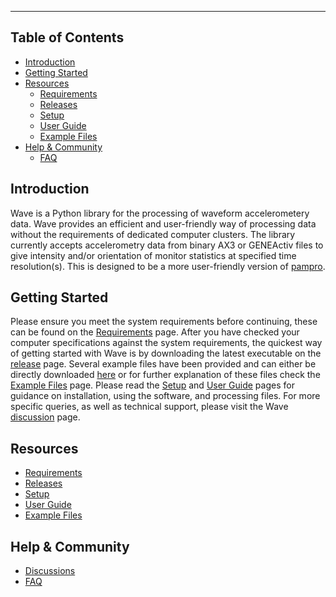 ----
## Table of Contents
- [Introduction](#introduction)
- [Getting Started](#getting-started)
- [Resources](#resources)
  * [Requirements](https://github.com/MRC-Epid/Wave/wiki/Requirements)
  * [Releases](https://github.com/MRC-Epid/Wave/releases)
  * [Setup](https://github.com/MRC-Epid/Wave/wiki/Setup)
  * [User Guide](https://github.com/MRC-Epid/Wave/wiki/User-Guide/)
  * [Example Files](https://github.com/MRC-Epid/Wave/wiki/Examples)
- [Help & Community](#help---community)
  * [FAQ](https://github.com/MRC-Epid/Wave/wiki/FAQ)

## Introduction 

Wave is a Python library for the processing of waveform accelerometery data. Wave provides an efficient and user-friendly way of processing data without the requirements of dedicated computer clusters. The library currently accepts accelerometry data from binary AX3 or GENEActiv files to give intensity and/or orientation of monitor statistics at specified time resolution(s). This is designed to be a more user-friendly version of [pampro](https://github.com/MRC-Epid/pampro).

## Getting Started

Please ensure you meet the system requirements before continuing, these can be found on the [Requirements](https://github.com/MRC-Epid/Wave/wiki/Requirements) page. After you have checked your computer specifications against the system requirements, the quickest way of getting started with Wave is by downloading the latest executable on the [release](https://github.com/Cobine/Wave/releases) page. Several example files have been provided and can either be directly downloaded [here](https://github.com/Cobine/Wave/tree/main/Example_Files) or for further explanation of these files check the [Example Files](https://github.com/MRC-Epid/Wave/wiki/Examples) page. Please read the [Setup](https://github.com/MRC-Epid/Wave/wiki/Setup) and [User Guide](https://github.com/MRC-Epid/Wave/wiki/User-Guide/) pages for guidance on installation, using the software, and processing files. For more specific queries, as well as technical support, please visit the Wave [discussion](https://github.com/MRC-Epid/Wave/discussions) page.   
   
## Resources
   
- [Requirements](https://github.com/MRC-Epid/Wave/wiki/Requirements)
- [Releases](https://github.com/MRC-Epid/Wave/releases)   
-  [Setup](https://github.com/MRC-Epid/Wave/wiki/Setup)
-  [User Guide](https://github.com/MRC-Epid/Wave/wiki/User-Guide/)
-  [Example Files](https://github.com/MRC-Epid/Wave/wiki/Examples)


## Help & Community 

- [Discussions](https://github.com/MRC-Epid/Wave/discussions)
- [FAQ]([FAQ](https://github.com/MRC-Epid/Wave/wiki/FAQ))
 









